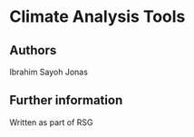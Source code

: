 # Climate Analysis Tools

## Authors

Ibrahim Sayoh
Jonas

## Further information

Written as part of RSG 